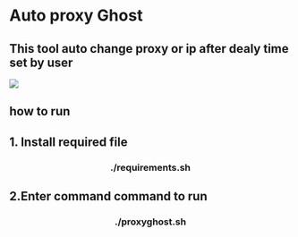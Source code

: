 # Auto proxy Ghost
## This tool auto change proxy or ip after dealy time set by user 

<image src="https://github.com/Harsh-Tagra/Auto_Proxy_Ghost/blob/main/SAVE_20211003_112515.jpg">
<H2>how to run </H2>
<H2>1. Install required file </H2>
<center><H3> ./requirements.sh</H3></center>
<H2>2.Enter command command to run </H2>
<center><H3>./proxyghost.sh</H3></center>

